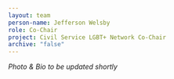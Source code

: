 ```yaml
---
layout: team
person-name: Jefferson Welsby
role: Co-Chair
project: Civil Service LGBT+ Network Co-Chair
archive: "false"
---
```

*P﻿hoto & Bio to be updated shortly*
